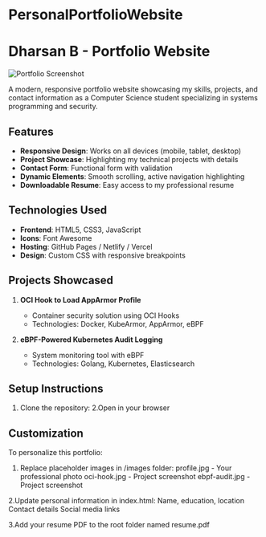 # PersonalPortfolioWebsite

# Dharsan B - Portfolio Website

![Portfolio Screenshot](images/screenshot.png)

A modern, responsive portfolio website showcasing my skills, projects, and contact information as a Computer Science student specializing in systems programming and security.

## Features

- **Responsive Design**: Works on all devices (mobile, tablet, desktop)
- **Project Showcase**: Highlighting my technical projects with details
- **Contact Form**: Functional form with validation
- **Dynamic Elements**: Smooth scrolling, active navigation highlighting
- **Downloadable Resume**: Easy access to my professional resume

## Technologies Used

- **Frontend**: HTML5, CSS3, JavaScript
- **Icons**: Font Awesome
- **Hosting**: GitHub Pages / Netlify / Vercel
- **Design**: Custom CSS with responsive breakpoints

## Projects Showcased

1. **OCI Hook to Load AppArmor Profile**
   - Container security solution using OCI Hooks
   - Technologies: Docker, KubeArmor, AppArmor, eBPF

2. **eBPF-Powered Kubernetes Audit Logging**
   - System monitoring tool with eBPF
   - Technologies: Golang, Kubernetes, Elasticsearch

## Setup Instructions

1. Clone the repository:
2.Open in your browser

## Customization

To personalize this portfolio:

1. Replace placeholder images in /images folder:
profile.jpg - Your professional photo
oci-hook.jpg - Project screenshot
ebpf-audit.jpg - Project screenshot

2.Update personal information in index.html:
Name, education, location
Contact details
Social media links

3.Add your resume PDF to the root folder named resume.pdf



